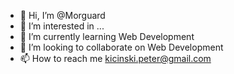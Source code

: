 - 👋 Hi, I’m @Morguard
- 👀 I’m interested in ...
- 🌱 I’m currently learning Web Development
- 💞️ I’m looking to collaborate on Web Development
- 📫 How to reach me kicinski.peter@gmail.com

<!---
Morguard/Morguard is a ✨ special ✨ repository because its `README.md` (this file) appears on your GitHub profile.
You can click the Preview link to take a look at your changes.
--->
